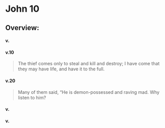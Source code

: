 # John 10

## Overview:


#### v.
>

#### v.10
>The thief comes only to steal and kill and destroy; I have come that they may have life, and have it to the full.

#### v.20
>Many of them said, “He is demon-possessed and raving mad. Why listen to him?

#### v.
>

#### v.
>